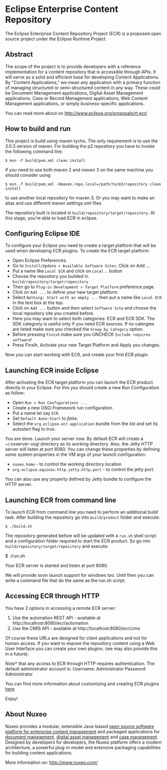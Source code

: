 # Eclipse Enterprise Content Repository

The Eclipse Enterprise Content Repository Project (ECR) is a proposed
open source project under the Eclipse Runtime Project.

## Abstract

The scope of the project is to provide developers with a reference
implementation for a content repository that is accessible through
APIs.  It will serve as a solid and efficient base for developing
Content Applications.  By "Content Applications," we mean any
application with a primary function of managing structured or
semi-structured content in any way. These could be Document
Management applications, Digital Asset Management applications, Case
or Record Management applications, Web Content Management
applications, or simply business-specific applications.

You can read more about on http://www.eclipse.org/proposals/rt.ecr/

## How to build and run

This project is build using maven tycho. The only requirement is to use the
3.0.3 version of maven. For building the p2 repository you have to
invoke the following command line:

    $ mvn -f build/pom.xml clean install

If you need to use both maven 2 and maven 3 on the same machine you should consider using

    $ mvn -f build/pom.xml -Dmaven.repo.local=/path/to/m3/repository clean install

to use another local repository for maven 3. Or you may want to make an alias and use different maven settings.xml files.

The repository built is located in `build/repository/target/repository`. At this stage,
you're able to load ECR in eclipse.

## Configuring Eclipse IDE

To configure your Eclipse you need to create a target platform that will be used when developing ECR plugins.
To create the ECR target platform:

* Open Eclipse Preferences.
* Go to `Install/Update > Available Software Sites`. Click on Add ...
* Put a name like `Local ECR` and click on `Local..` button
* Choose the repository you builded in `build/repository/target/repository`
* Then go to `Plug-in Development > Target Platform` preference page.
* Click on `Add ...` to define your new target platform.
* Select `Nothing: Start with an empty ...` then put a name like `Local ECR` in the text box at the top.
* Click on `Add ...` button and then select `Software Site` and choose the local repository site you created before.
* Here you may want to select both categories: ECR and ECR SDK. The SDK categroty is useful only if you need ECR sources. If no catergies are listed make sure you checked the `Group by Category` option.
* Before pressing `Finish` make sure you *UNCHECK* `Include requires software`!
* Press Finsih, Activate your new Target Platform and Apply you changes.

Now you can start working with ECR, and create your first ECR plugin.

## Launching ECR inside Eclipse

After activating the ECR target platform you can launch the ECR product directly in your Eclipse.
For this you should create a new Run Configuration as follow:

* Open `Run > Run Configurations ...`
* Create a new OSGi Framework run configuration.
* Put a name let say `ECR`.
* Set `Default Auto-Start` to *false*.
* Select the `org.eclipse.ecr.application` bundle from the list and set its autostart flag to *true*.

You are done. Launch your server now.
By default ECR will create a ~/.nxserver-osgi directory as its working directory.
Also, the Jetty HTTP server will listen at port 8080. You can change these properties
by defining some system properties in the VM args of your launch configuration:

* `nuxeo.home` - to control the working directory location
* `org.eclipse.equinox.http.jetty.http.port` - to control the jetty port.

You can also use any property defined by Jetty bundle to configure the HTTP server.

## Launching ECR from command line

To launch ECR from command line you need to perform an additional build task.
After building the repository go into `build/product` folder and execute:

    $ ./build.sh

The repository generated before will be updated with a `run.sh` shell script and a configuration folder required to start the ECR product.
So go into `build/repository/target/repository` and execute:

  $ ./run.sh

Your ECR server is started and listen at port 8080.

We will provide soon launch support for windows too. Until then you can write a command file that do the same as the run.sh script.

## Accessing ECR through HTTP

You have 2 options in accessing a remote ECR server:

1. Use the automation REST API - available at http://localhost:8080/ecr/automation
2. Use the CMIS API - available at http://localhost:8080/ecr/cmis

Of course these URLs are designed for client applications and not for human access.
If you want to expose the repository content using a Web User Interface you can create your own plugins. (we may also provide this in a future).

*Note** that any access to ECR through HTTP requires authentication. The default administrator account is:
Username: Administrator
Password: Administrator

You can find more information about customizing and creating ECR plugins [here](http://bstefanescu.github.com/ecr)

Enjoy!


## About Nuxeo

Nuxeo provides a modular, extensible Java-based [open source software platform for enterprise content management](http://www.nuxeo.com/en/products/ep) and packaged applications for [document management](http://www.nuxeo.com/en/products/document-management), [digital asset management](http://www.nuxeo.com/en/products/dam) and [case management](http://www.nuxeo.com/en/products/case-management). Designed by developers for developers, the Nuxeo platform offers a modern architecture, a powerful plug-in model and extensive packaging capabilities for building content applications.

More information on: <http://www.nuxeo.com/>
